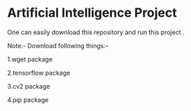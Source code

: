 # Artificial Intelligence Project

One can easily download this repository and run this project . 

Note:-
Download following things:-

1.wget package

2.tensorflow package

3.cv2 package 

4.pip package

